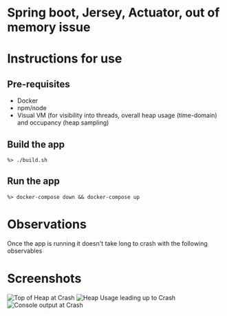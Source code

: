 # Spring boot, Jersey, Actuator, out of memory issue

# Instructions for use

## Pre-requisites

* Docker
* npm/node
* Visual VM (for visibility into threads, overall heap usage (time-domain) and occupancy (heap sampling)

## Build the app

```
%> ./build.sh
```

## Run the app

```
%> docker-compose down && docker-compose up
```

# Observations

Once the app is running it doesn't take long to crash with the following observables

# Screenshots

![Top of Heap at Crash]("images/HeapSampleMetricsEnabled.png")
![Heap Usage leading up to Crash]("images/HeapUsageOverTime.png")
![Console output at Crash]("images/OutOfMemoryOnConsole.png")
